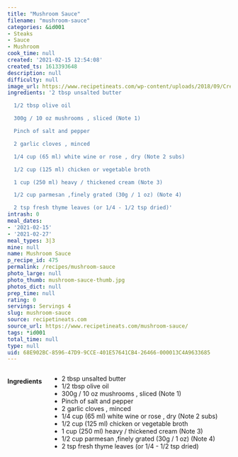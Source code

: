 ```yaml
---
title: "Mushroom Sauce"
filename: "mushroom-sauce"
categories: &id001
- Steaks
- Sauce
- Mushroom
cook_time: null
created: '2021-02-15 12:54:08'
created_ts: 1613393648
description: null
difficulty: null
image_url: https://www.recipetineats.com/wp-content/uploads/2018/09/Creamy-Mushroom-Sauce_3.jpg?resize=650,910
ingredients: '2 tbsp unsalted butter

  1/2 tbsp olive oil

  300g / 10 oz mushrooms , sliced (Note 1)

  Pinch of salt and pepper

  2 garlic cloves , minced

  1/4 cup (65 ml) white wine or rose , dry (Note 2 subs)

  1/2 cup (125 ml) chicken or vegetable broth

  1 cup (250 ml) heavy / thickened cream (Note 3)

  1/2 cup parmesan ,finely grated (30g / 1 oz) (Note 4)

  2 tsp fresh thyme leaves (or 1/4 - 1/2 tsp dried)'
intrash: 0
meal_dates:
- '2021-02-15'
- '2021-02-27'
meal_types: 3|3
mine: null
name: Mushroom Sauce
p_recipe_id: 475
permalink: /recipes/mushroom-sauce
photo_large: null
photo_thumb: mushroom-sauce-thumb.jpg
photos_dict: null
prep_time: null
rating: 0
servings: Servings 4
slug: mushroom-sauce
source: recipetineats.com
source_url: https://www.recipetineats.com/mushroom-sauce/
tags: *id001
total_time: null
type: null
uid: 68E902BC-8596-47D9-9CCE-401E57641CB4-26466-000013C4A9633685
---
```

<div class="large-8 medium-7 columns" id="writeup">	</div><!-- #writeup -->
</div><!-- #row-one -->
<div class="row" id="row-two">	<div class="medium-4 small-5 columns" id="ingredients"><h4>Ingredients</h4><div class="box box-ingredients content"><ul>
<li>2 tbsp unsalted butter</li>
<li>1/2 tbsp olive oil</li>
<li>300g / 10 oz mushrooms , sliced (Note 1)</li>
<li>Pinch of salt and pepper</li>
<li>2 garlic cloves , minced</li>
<li>1/4 cup (65 ml) white wine or rose , dry (Note 2 subs)</li>
<li>1/2 cup (125 ml) chicken or vegetable broth</li>
<li>1 cup (250 ml) heavy / thickened cream (Note 3)</li>
<li>1/2 cup parmesan ,finely grated (30g / 1 oz) (Note 4)</li>
<li>2 tsp fresh thyme leaves (or 1/4 - 1/2 tsp dried)</li>
</ul>
</div>	</div>	<div class="medium-6 small-7 columns" id="directions">	</div>